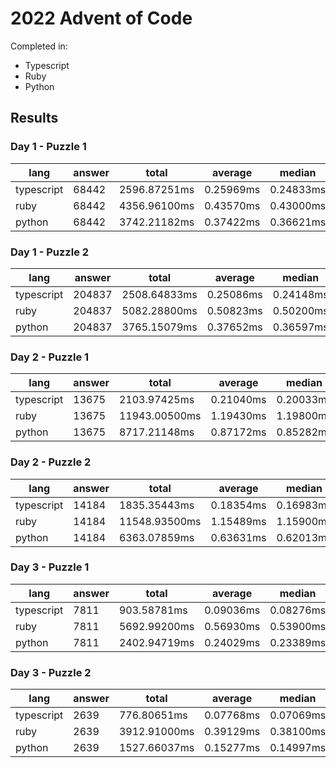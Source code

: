 # 2022 Advent of Code

Completed in:

- Typescript
- Ruby
- Python

## Results

### Day 1 - Puzzle 1

| lang       | answer | total        | average   | median    | p95       | p99       |
| ---------- | ------ | ------------ | --------- | --------- | --------- | --------- |
| typescript | 68442  | 2596.87251ms | 0.25969ms | 0.24833ms | 0.32276ms | 0.43224ms |
| ruby       | 68442  | 4356.96100ms | 0.43570ms | 0.43000ms | 0.53300ms | 0.63200ms |
| python     | 68442  | 3742.21182ms | 0.37422ms | 0.36621ms | 0.42486ms | 0.50998ms |

### Day 1 - Puzzle 2

| lang       | answer | total        | average   | median    | p95       | p99       |
| ---------- | ------ | ------------ | --------- | --------- | --------- | --------- |
| typescript | 204837 | 2508.64833ms | 0.25086ms | 0.24148ms | 0.31621ms | 0.41085ms |
| ruby       | 204837 | 5082.28800ms | 0.50823ms | 0.50200ms | 0.60400ms | 0.68500ms |
| python     | 204837 | 3765.15079ms | 0.37652ms | 0.36597ms | 0.42701ms | 0.52619ms |

### Day 2 - Puzzle 1

| lang       | answer | total         | average   | median    | p95       | p99       |
| ---------- | ------ | ------------- | --------- | --------- | --------- | --------- |
| typescript | 13675  | 2103.97425ms  | 0.21040ms | 0.20033ms | 0.26925ms | 0.37068ms |
| ruby       | 13675  | 11943.00500ms | 1.19430ms | 1.19800ms | 1.30800ms | 1.42900ms |
| python     | 13675  | 8717.21148ms  | 0.87172ms | 0.85282ms | 0.97084ms | 1.14918ms |

### Day 2 - Puzzle 2

| lang       | answer | total         | average   | median    | p95       | p99       |
| ---------- | ------ | ------------- | --------- | --------- | --------- | --------- |
| typescript | 14184  | 1835.35443ms  | 0.18354ms | 0.16983ms | 0.24023ms | 0.36393ms |
| ruby       | 14184  | 11548.93500ms | 1.15489ms | 1.15900ms | 1.28300ms | 1.47800ms |
| python     | 14184  | 6363.07859ms  | 0.63631ms | 0.62013ms | 0.69880ms | 0.83208ms |

### Day 3 - Puzzle 1

| lang       | answer | total        | average   | median    | p95       | p99       |
| ---------- | ------ | ------------ | --------- | --------- | --------- | --------- |
| typescript | 7811   | 903.58781ms  | 0.09036ms | 0.08276ms | 0.12375ms | 0.22522ms |
| ruby       | 7811   | 5692.99200ms | 0.56930ms | 0.53900ms | 0.69400ms | 0.82600ms |
| python     | 7811   | 2402.94719ms | 0.24029ms | 0.23389ms | 0.27871ms | 0.32711ms |

### Day 3 - Puzzle 2

| lang       | answer | total        | average   | median    | p95       | p99       |
| ---------- | ------ | ------------ | --------- | --------- | --------- | --------- |
| typescript | 2639   | 776.80651ms  | 0.07768ms | 0.07069ms | 0.10046ms | 0.22059ms |
| ruby       | 2639   | 3912.91000ms | 0.39129ms | 0.38100ms | 0.49100ms | 0.55500ms |
| python     | 2639   | 1527.66037ms | 0.15277ms | 0.14997ms | 0.16618ms | 0.21696ms |
